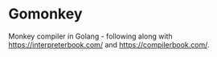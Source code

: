 # Gomonkey
Monkey compiler in Golang - following along with https://interpreterbook.com/ and https://compilerbook.com/.
